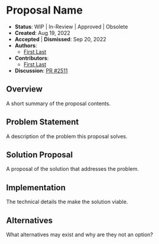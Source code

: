 # Proposal Name

- **Status**: WIP | In-Review | Approved | Obsolete
- **Created**: Aug 19, 2022
- **Accepted** | **Dismissed**: Sep 20, 2022
- **Authors**:
  - [First Last](https://github.com/username)
- **Contributors**:
  - [First Last](https://github.com/username)
- **Discussion**: [PR #2511](https://github.com/tenzir/vast/pull/2511)

## Overview

A short summary of the proposal contents.

## Problem Statement

A description of the problem this proposal solves.

## Solution Proposal

A proposal of the solution that addresses the problem.

## Implementation

The technical details the make the solution viable.

## Alternatives

What alternatives may exist and why are they not an option?
